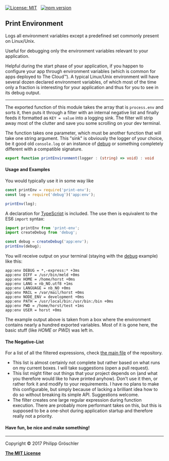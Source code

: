 [![License: MIT](https://img.shields.io/badge/License-MIT-yellow.svg)](https://opensource.org/licenses/MIT)
&nbsp;
[![npm version](https://badge.fury.io/js/print-env.svg)](https://badge.fury.io/js/print-env)

## Print Environment
Logs all environment variables except a predefined set commonly present on Linux/Unix.

Useful for debugging only the environment variables relevant to your application.

Helpful during the start phase of your application, if you happen to configure your app through environment variables (which is common for apps deployed to The Cloud™). A typical Linux/Unix environment will have several dozen declared environment variables, of which most of the time only a fraction is interesting for your application and thus for you to see in its debug output.

---

The exported function of this module takes the array that is `process.env` and sorts it, then puts it through a filter with an internal negative list and finally feeds it formatted as `KEY = value` into a logging sink. The filter will strip away most of the clutter and save you some scrolling on your dev terminal.

The function takes one parameter, which must be another function that will take one string argument. This "sink" is obviously the logger of your choice, be it good old `console.log` or an instance of [debug](https://github.com/visionmedia/debug) or something completely different with a compatible signature.

```typescript
export function printEnvironment(logger : (string) => void) : void
```

#### Usage and Examples

You would typically use it in some way like
```javascript
const printEnv = require('print-env');
const log = require('debug')('app:env');

printEnv(log);
```

A declaration for [TypeScript](http://www.typescriptlang.org) is included. The use then is equivalent to the ES6 `import` syntax:
```javascript
import printEnv from 'print-env';
import createDebug from 'debug';

const debug = createDebug('app:env');
printEnv(debug);
```

You will receive output on your terminal (staying with the [debug](https://github.com/visionmedia/debug) example) like this:
```
app:env DEBUG = *,-express:* +3ms
app:env DIFF = /usr/bin/meld +0ms
app:env HOME = /home/horst +0ms
app:env LANG = nb_NO.utf8 +1ms
app:env LANGUAGE = nb_NO +0ms
app:env MAIL = /var/mail/horst +0ms
app:env NODE_ENV = development +0ms
app:env PATH = /usr/local/bin:/usr/bin:/bin +0ms
app:env PWD = /home/horst/test +1ms
app:env USER = horst +0ms
```

The example output above is taken from a box where the environment contains nearly a hundred exported variables. Most of it is gone here, the basic stuff (like _HOME_ or _PWD_) was left in.

#### The Negative-List

For a list of all the filtered expressions, check [the main file](/printenv.js) of the repository.
* This list is almost certainly not complete but rather based on what runs on my current boxes. I will take suggestions (open a pull request).
* This list might filter out things that your project depends on (and what you therefore would like to have printed anyhow). Don't use it then, or rather fork it and modify to your requirements. I have no plans to make this configurable, but simply because of lacking a brilliant idea how to do so without breaking its simple API. Suggestions welcome.
* The filter creates one large regular expression during function execution. There are probably more performant takes on this, but this is supposed to be a one-shot during application startup and therefore really not a priority.

#### Have fun, be nice and make something!

---

Copyright © 2017 Philipp Gröschler

**[The MIT License](/LICENSE)**
